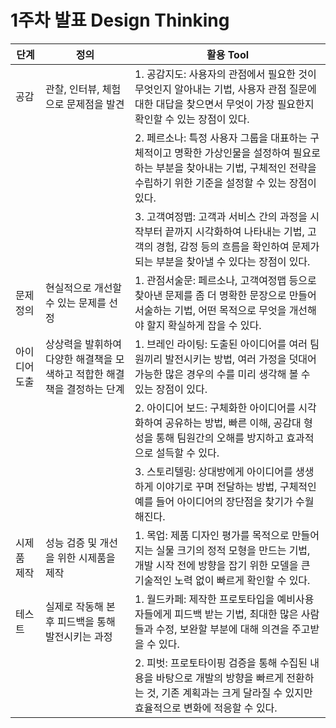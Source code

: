 # 1주차 발표 Design Thinking

| 단계          | 정의                                                         | 활용 Tool                                                    |
| ------------- | ------------------------------------------------------------ | ------------------------------------------------------------ |
| 공감          | 관찰, 인터뷰, 체험으로 문제점을 발견                         | 1. 공감지도: 사용자의 관점에서 필요한 것이 무엇인지 알아내는 기법, 사용자 관점 질문에 대한 대답을 찾으면서 무엇이 가장 필요한지 확인할 수 있는 장점이 있다. |
|               |                                                              | 2. 페르소나: 특정 사용자 그룹을 대표하는 구체적이고 명확한 가상인물을 설정하여 필요로 하는 부분을 찾아내는 기법, 구체적인 전략을 수립하기 위한 기준을 설정할 수 있는 장점이 있다. |
|               |                                                              | 3. 고객여정맵: 고객과 서비스 간의 과정을 시작부터 끝까지 시각화하여 나타내는 기법, 고객의 경험, 감정 등의 흐름을 확인하여 문제가 되는 부분을 찾아낼 수 있다는 장점이 있다. |
| 문제 정의     | 현실적으로 개선할 수 있는 문제를 선정                        | 1. 관점서술문: 페르소나, 고객여정맵 등으로 찾아낸 문제를 좀 더 명확한 문장으로 만들어 서술하는 기법, 어떤 목적으로 무엇을 개선해야 할지 확실하게 잡을 수 있다. |
| 아이디어 도출 | 상상력을 발휘하여 다양한 해결책을 모색하고 적합한 해결책을 결정하는 단계 | 1.  브레인 라이팅: 도출된 아이디어를 여러 팀원끼리 발전시키는 방법, 여러 가정을 덧대어 가능한 많은 경우의 수를 미리 생각해 볼 수 있는 장점이 있다. |
|               |                                                              | 2. 아이디어 보드: 구체화한 아이디어를 시각화하여 공유하는 방법, 빠른 이해, 공감대 형성을 통해 팀원간의 오해를 방지하고 효과적으로 설득할 수 있다. |
|               |                                                              | 3. 스토리텔링: 상대방에게 아이디어를 생생하게 이야기로 꾸며 전달하는 방법, 구체적인 예를 들어 아이디어의 장단점을 찾기가 수월해진다. |
| 시제품 제작   | 성능 검증 및 개선을 위한 시제품을 제작                       | 1. 목업: 제품 디자인 평가를 목적으로 만들어지는 실물 크기의 정적 모형을 만드는 기법, 개발 시작 전에 방향을 잡기 위한 모델을 큰 기술적인 노력 없이 빠르게 확인할 수 있다. |
| 테스트        | 실제로 작동해 본 후 피드백을 통해 발전시키는 과정            | 1. 월드카페: 제작한 프로토타입을 예비사용자들에게 피드백 받는 기법, 최대한 많은 사람들과 수정, 보완할 부분에 대해 의견을 주고받을 수 있다. |
|               |                                                              | 2. 피벗: 프로토타이핑 검증을 통해 수집된 내용을 바탕으로 개발의 방향을 빠르게 전환하는 것, 기존 계획과는 크게 달라질 수 있지만 효율적으로 변화에 적응할 수 있다. |
